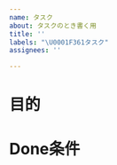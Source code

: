 ```yaml
---
name: タスク
about: タスクのとき書く用
title: ''
labels: "\U0001F361タスク"
assignees: ''

---
```


# 目的


# Done条件
